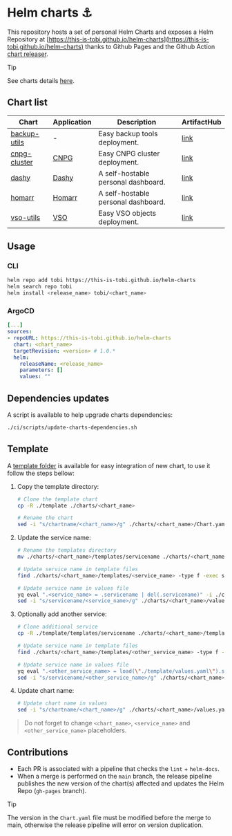# Helm charts :anchor:

This repository hosts a set of personal Helm Charts and exposes a Helm Repository at [https://this-is-tobi.github.io/helm-charts](https://this-is-tobi.github.io/helm-charts) thanks to Github Pages and the Github Action [chart releaser](https://github.com/helm/chart-releaser-action).

> [!TIP]
> See charts details [here](https://this-is-tobi.github.io/helm-charts/index.yaml).

## Chart list

| Chart                                 | Application                                                             | Description                         | ArtifactHub                                                                        |
| ------------------------------------- | ----------------------------------------------------------------------- | ----------------------------------- | ---------------------------------------------------------------------------------- |
| [backup-utils](./charts/backup-utils) | -                                                                       | Easy backup tools deployment.       | [link](https://artifacthub.io/packages/helm/this-is-tobi-helm-charts/backup-utils) |
| [cnpg-cluster](./charts/cnpg-cluster) | [CNPG](https://cloudnative-pg.io)                                       | Easy CNPG cluster deployment.       | [link](https://artifacthub.io/packages/helm/this-is-tobi-helm-charts/cnpg-cluster) |
| [dashy](./charts/dashy)               | [Dashy](https://github.com/lissy93/dashy)                               | A self-hostable personal dashboard. | [link](https://artifacthub.io/packages/helm/this-is-tobi-helm-charts/dashy)        |
| [homarr](./charts/homarr)             | [Homarr](https://github.com/ajnart/homarr)                              | A self-hostable personal dashboard. | [link](https://artifacthub.io/packages/helm/this-is-tobi-helm-charts/homarr)       |
| [vso-utils](./charts/vso-utils)       | [VSO](https://developer.hashicorp.com/vault/docs/deploy/kubernetes/vso) | Easy VSO objects deployment.        | [link](https://artifacthub.io/packages/helm/this-is-tobi-helm-charts/vso-utils)    |

## Usage

### CLI

```sh
helm repo add tobi https://this-is-tobi.github.io/helm-charts
helm search repo tobi
helm install <release_name> tobi/<chart_name>
```

### ArgoCD

```yaml
[...]
sources:
- repoURL: https://this-is-tobi.github.io/helm-charts
  chart: <chart_name>
  targetRevision: <version> # 1.0.*
  helm:
    releaseName: <release_name>
    parameters: []
    values: ""
```

## Dependencies updates

A script is available to help upgrade charts dependencies:

```sh
./ci/scripts/update-charts-dependencies.sh
```

## Template

A [template folder](./template/) is available for easy integration of new chart, to use it follow the steps bellow:

1. Copy the template directory:
    ```sh
    # Clone the template chart
    cp -R ./template ./charts/<chart_name>

    # Rename the chart
    sed -i "s/chartname/<chart_name>/g" ./charts/<chart_name>/Chart.yaml
    ```

2. Update the service name:
    ```sh
    # Rename the templates directory
    mv ./charts/<chart_name>/templates/servicename ./charts/<chart_name>/templates/<service_name>

    # Update service name in template files
    find ./charts/<chart_name>/templates/<service_name> -type f -exec sed -i "s/servicename/<service_name>/g" ./charts/<chart_name>/values.yaml {} \;

    # Update service name in values file
    yq eval ".<service_name> = .servicename | del(.servicename)" -i ./charts/<chart_name>/values.yaml
    sed -i "s/servicename/<service_name>/g" ./charts/<chart_name>/values.yaml
    ```

3. Optionally add another service:
    ```sh
    # Clone additional service
    cp -R ./template/templates/servicename ./charts/<chart_name>/templates/<other_service_name>

    # Update service name in template files
    find ./charts/<chart_name>/templates/<other_service_name> -type f -exec sed -i "s/servicename/<other_service_name>/g" ./charts/<chart_name>/values.yaml {} \;

    # Update service name in values file
    yq eval ".<other_service_name> = load(\"./template/values.yaml\").servicename" -i ./charts/<chart_name>/values.yaml
    sed -i "s/servicename/<other_service_name>/g" ./charts/<chart_name>/values.yaml
    ```

4. Update chart name:
    ```sh
    # Update chart name in values
    sed -i "s/chartname/<chart_name>/g" ./charts/<chart_name>/values.yaml
    ```

> Do not forget to change `<chart_name>`, `<service_name>` and `<other_service_name>` placeholders.

## Contributions

- Each PR is associated with a pipeline that checks the `lint` + `helm-docs`.
- When a merge is performed on the `main` branch, the release pipeline publishes the new version of the chart(s) affected and updates the Helm Repo (`gh-pages` branch).

> [!TIP]  
> The version in the `Chart.yaml` file must be modified before the merge to main, otherwise the release pipeline will error on version duplication.
